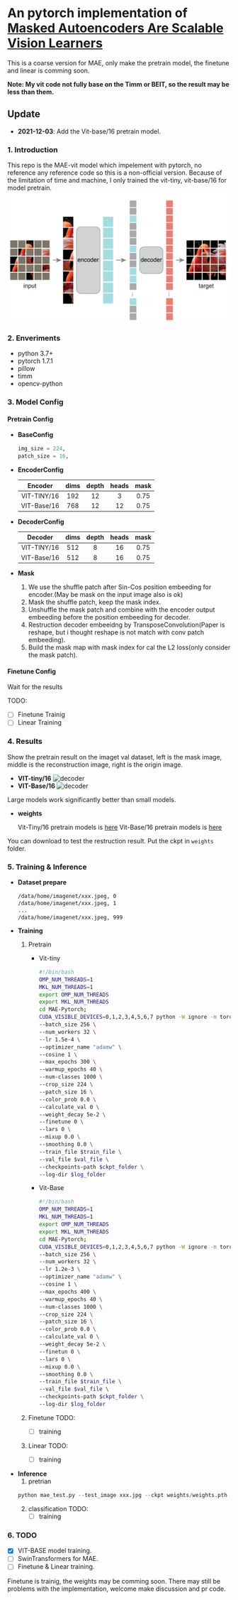 # An pytorch implementation of [Masked Autoencoders Are Scalable Vision Learners](https://arxiv.org/abs/2111.06377)

This is a coarse version for MAE, only make the pretrain model, the finetune and linear is comming soon.

**Note: My vit code not fully base on the Timm or BEIT, so the result may be less than them.**

## Update
- **2021-12-03**: Add the Vit-base/16 pretrain model.


### 1. Introduction
This repo is the MAE-vit model which impelement with pytorch, no reference any reference code so this is a non-official version. Because of the limitation of time and machine, I only trained the vit-tiny, vit-base/16 for model pretrain.
![mae](fig/MAE.png)

### 2. Enveriments
- python 3.7+
- pytorch 1.7.1 
- pillow
- timm  
- opencv-python

### 3. Model Config

#### Pretrain Config

- **BaseConfig**
    ```python
    img_size = 224,
    patch_size = 16,
    ```
- **EncoderConfig**

    |Encoder|dims|depth|heads|mask|
    |:---:|:---:|:---:|:---:|:---:|
    |VIT-TINY/16|192|12|3|0.75|
    |VIT-Base/16|768|12|12|0.75|


- **DecoderConfig**
    
    |Decoder|dims|depth|heads|mask|
    |:---:|:---:|:---:|:---:|:---:|
    |VIT-TINY/16|512|8|16|0.75|
    |VIT-Base/16|512|8|16|0.75|
    
- **Mask**
    1. We use the shuffle patch after Sin-Cos position embeeding for encoder.(May be mask on the input image also is ok)
    2. Mask the shuffle patch, keep the mask index.
    3. Unshuffle the mask patch and combine with the encoder output embeeding before the position embeeding for decoder.
    4. Restruction decoder embeeidng by TransposeConvolution(Paper is reshape, but i thought reshape is not match with conv patch embeeding).
    5. Build the mask map with mask index for cal the L2 loss(only consider the mask patch).

#### Finetune Config
Wait for the results

TODO:
- [ ] Finetune Trainig
- [ ] Linear Training 

### 4. Results

Show the pretrain result on the imaget val dataset, left is the mask image, middle is the reconstruction image, right is the origin image.

- **VIT-tiny/16**
![decoder](fig/decoder.png)
- **VIT-Base/16**
![decoder](fig/decoder_vitbase.png)

Large models work significantly better than small models. 

- **weights**

    Vit-Tiny/16 pretrain models is [here](https://drive.google.com/file/d/1I0EzCLYLmHBfhIaESFvWGlhuQuJ8xPw6/view?usp=sharing)
    Vit-Base/16 pretrain models is [here](https://drive.google.com/file/d/1wxSNfWDbLCoSMelZCo1uj6MXcHDd8G0b/view?usp=sharing)

You can download to test the restruction result. Put the ckpt in ```weights``` folder.


### 5. Training & Inference
- **Dataset prepare**
    ```
    /data/home/imagenet/xxx.jpeg, 0
    /data/home/imagenet/xxx.jpeg, 1
    ...
    /data/home/imagenet/xxx.jpeg, 999
    ```
- **Training**
    1. Pretrain
        - Vit-tiny
            ```bash
            #!/bin/bash
            OMP_NUM_THREADS=1
            MKL_NUM_THREADS=1
            export OMP_NUM_THREADS
            export MKL_NUM_THREADS
            cd MAE-Pytorch;
            CUDA_VISIBLE_DEVICES=0,1,2,3,4,5,6,7 python -W ignore -m torch.distributed.launch --nproc_per_node 8 train_mae.py \
            --batch_size 256 \
            --num_workers 32 \
            --lr 1.5e-4 \
            --optimizer_name "adamw" \
            --cosine 1 \
            --max_epochs 300 \
            --warmup_epochs 40 \
            --num-classes 1000 \
            --crop_size 224 \
            --patch_size 16 \
            --color_prob 0.0 \
            --calculate_val 0 \
            --weight_decay 5e-2 \
            --finetune 0 \
            --lars 0 \
            --mixup 0.0 \
            --smoothing 0.0 \
            --train_file $train_file \
            --val_file $val_file \
            --checkpoints-path $ckpt_folder \
            --log-dir $log_folder
            ```
        - Vit-Base
            ```bash
            #!/bin/bash
            OMP_NUM_THREADS=1
            MKL_NUM_THREADS=1
            export OMP_NUM_THREADS
            export MKL_NUM_THREADS
            cd MAE-Pytorch;
            CUDA_VISIBLE_DEVICES=0,1,2,3,4,5,6,7 python -W ignore -m torch.distributed.launch --nproc_per_node 8 train_mae.py \
            --batch_size 256 \
            --num_workers 32 \
            --lr 1.2e-3 \
            --optimizer_name "adamw" \
            --cosine 1 \
            --max_epochs 400 \
            --warmup_epochs 40 \
            --num-classes 1000 \
            --crop_size 224 \
            --patch_size 16 \
            --color_prob 0.0 \
            --calculate_val 0 \
            --weight_decay 5e-2 \
            --finetun 0 \
            --lars 0 \
            --mixup 0.0 \
            --smoothing 0.0 \
            --train_file $train_file \
            --val_file $val_file \
            --checkpoints-path $ckpt_folder \
            --log-dir $log_folder
            ```

    2. Finetune
    TODO:
        - [ ] training
    3. Linear
    TODO:
        - [ ] training


- **Inference**
    1. pretrian
    ```python
    python mae_test.py --test_image xxx.jpg --ckpt weights/weights.pth
    ```
    2. classification
    TODO:
        - [ ] training

### 6. TODO
- [x] VIT-BASE model training.
- [ ] SwinTransformers for MAE.
- [ ] Finetune & Linear training.

Finetune is trainig, the weights may be comming soon. There may still be problems with the implementation, welcome make discussion and pr code.



